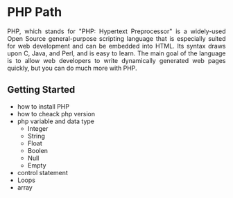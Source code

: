 # PHP Path 
<p align="justify">PHP, which stands for "PHP: Hypertext Preprocessor" is a widely-used Open Source general-purpose scripting language that is especially suited for web development and can be embedded into HTML. Its syntax draws upon C, Java, and Perl, and is easy to learn. The main goal of the language is to allow web developers to write dynamically generated web pages quickly, but you can do much more with PHP. </p>
<h2>Getting Started</h2>
<ul>
  <li>how to install PHP</li>
  <li>how to cheack php version</li>
  <li>
    php variable and data type
    <ul>
      <li>Integer</li>
      <li>String</li>
      <li>Float</li>
      <li>Boolen</li>
      <li>Null</li>
      <li>Empty</li>
    </ul>
  
  </li>
  <li>control statement</li>
  <li>Loops</li>
  <li>array</li>

</ul>

